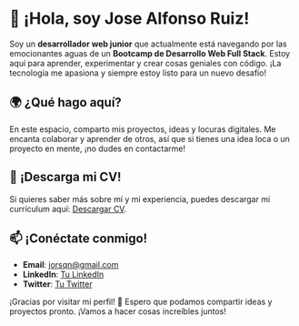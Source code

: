 # 👋 ¡Hola, soy **Jose Alfonso Ruiz**!

Soy un **desarrollador web junior** que actualmente está navegando por las emocionantes aguas de un **Bootcamp de Desarrollo Web Full Stack**. Estoy aquí para aprender, experimentar y crear cosas geniales con código. ¡La tecnología me apasiona y siempre estoy listo para un nuevo desafío!

## 🌍 ¿Qué hago aquí?
En este espacio, comparto mis proyectos, ideas y locuras digitales. Me encanta colaborar y aprender de otros, así que si tienes una idea loca o un proyecto en mente, ¡no dudes en contactarme!

## 📂 ¡Descarga mi CV!
Si quieres saber más sobre mí y mi experiencia, puedes descargar mi currículum aquí: [Descargar CV](https://github.com/jruizndev/jruizndev/blob/main/CV_JoseAlfonsoRuiz.pdf).

## 📫 ¡Conéctate conmigo!
- **Email**: jorsqn@gmail.com
- **LinkedIn**: [Tu LinkedIn](enlace-a-tu-perfil)
- **Twitter**: [Tu Twitter](enlace-a-tu-perfil)

¡Gracias por visitar mi perfil! 🚀 Espero que podamos compartir ideas y proyectos pronto. ¡Vamos a hacer cosas increíbles juntos!
